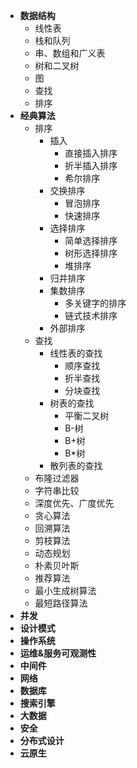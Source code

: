 * **数据结构**
	* 线性表
	* 栈和队列
	* 串、数组和广义表
	* 树和二叉树
	* 图
	* 查找
	*  排序
* **经典算法**
	* 排序
		* 插入
			* 直接插入排序
			* 折半插入排序
			* 希尔排序
		* 交换排序
			* 冒泡排序
			* 快速排序
		*  选择排序
			* 简单选择排序
			* 树形选择排序
			* 堆排序
		* 归并排序
		* 集数排序
			* 多关键字的排序
			* 链式技术排序
		* 外部排序
	* 查找
		* 线性表的查找
			* 顺序查找
			* 折半查找
			* 分块查找
		* 树表的查找
			* 平衡二叉树
			* B-树
			* B+树
			* B*树
		* 散列表的查找
	* 布隆过滤器
	* 字符串比较
	* 深度优先、广度优先
	* 贪心算法
	* 回溯算法
	* 剪枝算法
	* 动态规划
	* 朴素贝叶斯
	* 推荐算法
	* 最小生成树算法
	* 最短路径算法
* **并发**
* **设计模式**
* **操作系统**
* **运维&服务可观测性**
* **中间件**
* **网络**
* **数据库**
* **搜索引擎**
* **大数据**
* **安全**
* **分布式设计**
* **云原生**
